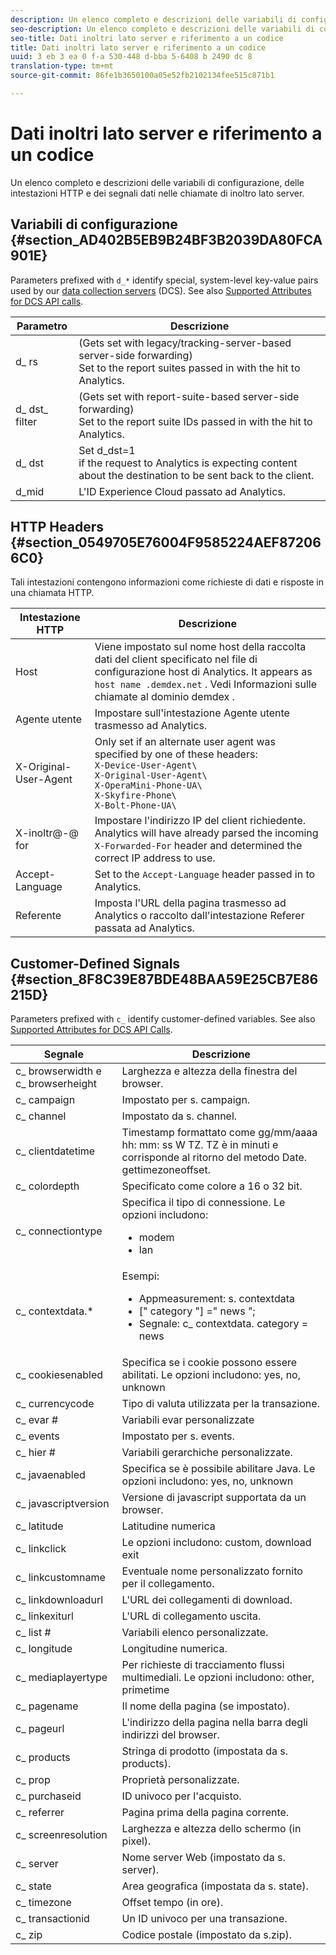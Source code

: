 ```yaml
---
description: Un elenco completo e descrizioni delle variabili di configurazione, delle intestazioni HTTP e dei segnali dati nelle chiamate di inoltro lato server.
seo-description: Un elenco completo e descrizioni delle variabili di configurazione, delle intestazioni HTTP e dei segnali dati nelle chiamate di inoltro lato server.
seo-title: Dati inoltri lato server e riferimento a un codice
title: Dati inoltri lato server e riferimento a un codice
uuid: 3 eb 3 ea 0 f-a 530-448 d-bba 5-6408 b 2490 dc 8
translation-type: tm+mt
source-git-commit: 86fe1b3650100a05e52fb2102134fee515c871b1

---
```



# Dati inoltri lato server e riferimento a un codice

Un elenco completo e descrizioni delle variabili di configurazione, delle intestazioni HTTP e dei segnali dati nelle chiamate di inoltro lato server.

## Variabili di configurazione {#section_AD402B5EB9B24BF3B2039DA80FCA901E}

Parameters prefixed with `d_*` identify special, system-level key-value pairs used by our [data collection servers](https://marketing.adobe.com/resources/help/en_US/aam/c_compcollect.html) (DCS). See also [Supported Attributes for DCS API calls](https://marketing.adobe.com/resources/help/en_US/aam/dcs-keys.html).

| Parametro | Descrizione |
|--- |--- |
| d_ rs | (Gets set with legacy/tracking-server-based server-side forwarding) <br>Set to the report suites passed in with the hit to Analytics. |
| d_ dst_ filter | (Gets set with report-suite-based server-side forwarding)  <br>Set to the report suite IDs passed in with the hit to Analytics. |
| d_ dst | Set  d_dst=1  <br>if the request to Analytics is expecting content about the destination to be sent back to the client. |
| d_mid | L'ID Experience Cloud passato ad Analytics. |

## HTTP Headers {#section_0549705E76004F9585224AEF872066C0}

Tali intestazioni contengono informazioni come richieste di dati e risposte in una chiamata HTTP.

<!-- Meike, missing link in table below: "See Understanding Calls to the Demdex Domain" -->

| Intestazione HTTP | Descrizione |
|--- |--- |
| Host | Viene impostato sul nome host della raccolta dati del client specificato nel file di configurazione host di Analytics. It appears as   `host name .demdex.net` .  Vedi Informazioni sulle chiamate al dominio demdex . |
| Agente utente | Impostare sull'intestazione Agente utente trasmesso ad Analytics. |
| X-Original-User-Agent | Only set if an alternate user agent was specified by one of these headers: </br>`X-Device-User-Agent\ `  </br>`X-Original-User-Agent\`   </br>`X-OperaMini-Phone-UA\`   </br>`X-Skyfire-Phone\`    </br>`X-Bolt-Phone-UA\` |
| X-inoltr@-@ for | Impostare l'indirizzo IP del client richiedente. Analytics will have already parsed the incoming  `X-Forwarded-For`  header and determined the correct IP address to use. |
| Accept-Language | Set to the  `Accept-Language`  header passed in to Analytics. |
| Referente | Imposta l'URL della pagina trasmesso ad Analytics o raccolto dall'intestazione Referer passata ad Analytics. |

## Customer-Defined Signals {#section_8F8C39E87BDE48BAA59E25CB7E86215D}

Parameters prefixed with `c_` identify customer-defined variables. See also [Supported Attributes for DCS API Calls](https://marketing.adobe.com/resources/help/en_US/aam/dcs-keys.html).

| Segnale | Descrizione |
|--- |--- |
| c_ browserwidth e c_ browserheight | Larghezza e altezza della finestra del browser. |
| c_ campaign | Impostato per s. campaign. |
| c_ channel | Impostato da s. channel. |
| c_ clientdatetime | Timestamp formattato come gg/mm/aaaa hh: mm: ss W TZ. TZ è in minuti e corrisponde al ritorno del metodo Date. gettimezoneoffset. |
| c_ colordepth | Specificato come colore a 16 o 32 bit. |
| c_ connectiontype | Specifica il tipo di connessione. Le opzioni includono:<ul><li>modem</li><li>lan</li></ul> |
| c_ contextdata.* | Esempi:<ul><li>Appmeasurement: s. contextdata</li><li>[" category "] =" news ";</li><li>Segnale: c_ contextdata. category = news</li></ul> |
| c_ cookiesenabled | Specifica se i cookie possono essere abilitati. Le opzioni includono: yes, no, unknown |
| c_ currencycode | Tipo di valuta utilizzata per la transazione. |
| c_ evar # | Variabili evar personalizzate |
| c_ events | Impostato per s. events. |
| c_ hier # | Variabili gerarchiche personalizzate. |
| c_ javaenabled | Specifica se è possibile abilitare Java. Le opzioni includono: yes, no, unknown |
| c_ javascriptversion | Versione di javascript supportata da un browser. |
| c_ latitude | Latitudine numerica |
| c_ linkclick | Le opzioni includono: custom, download exit |
| c_ linkcustomname | Eventuale nome personalizzato fornito per il collegamento. |
| c_ linkdownloadurl | L'URL dei collegamenti di download. |
| c_ linkexiturl | L'URL di collegamento uscita. |
| c_ list # | Variabili elenco personalizzate. |
| c_ longitude | Longitudine numerica. |
| c_ mediaplayertype | Per richieste di tracciamento flussi multimediali. Le opzioni includono: other, primetime |
| c_ pagename | Il nome della pagina (se impostato). |
| c_ pageurl | L'indirizzo della pagina nella barra degli indirizzi del browser. |
| c_ products | Stringa di prodotto (impostata da s. products). |
| c_ prop | Proprietà personalizzate. |
| c_ purchaseid | ID univoco per l'acquisto. |
| c_ referrer | Pagina prima della pagina corrente. |
| c_ screenresolution | Larghezza e altezza dello schermo (in pixel). |
| c_ server | Nome server Web (impostato da s. server). |
| c_ state | Area geografica (impostata da s. state). |
| c_ timezone | Offset tempo (in ore). |
| c_ transactionid | Un ID univoco per una transazione. |
| c_ zip | Codice postale (impostato da s.zip). |
